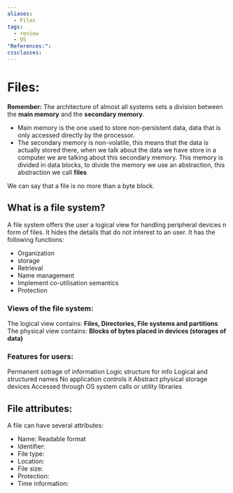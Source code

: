 ```yaml
---
aliases:
  - Files
tags:
  - review
  - OS
"References:": 
cssclasses:
---
```

# Files: 
**Remember:** The architecture of almost all systems sets a division between the **main memory** and the **secondary memory**. 
+ Main memory is the one used to store non-persistent data, data that is only accessed directly by the processor. 
+ The secondary memory is non-volatile, this means that the data is actually stored there, when we talk about the data we have store in a computer we are talking about this secondary memory. This memory is divided in data blocks, to divide the memory we use an abstraction, this abstraction we call **files**

We can say that a file is no more than a byte block. 

## What is a file system?
A file system offers the user a logical view for handling peripheral devices n form of files. It hides the details that do not interest to an user. It has the following functions: 
+ Organization 
+ storage
+ Retrieval
+ Name management
+ Implement co-utilisation semantics
+ Protection 

### Views of the file system:
The logical view contains: **Files, Directories, File systems and partitions**
The physical view contains: **Blocks of bytes placed in 
devices (storages of data)**

### Features for users: 
Permanent sotrage of information
Logic structure for info
Logical and structured names
No application controls it
Abstract physical storage devices
Accessed through OS system calls or utility libraries

## File attributes: 
A file can have several attributes: 
+ Name: Readable format
+ Identifier: 
+ File type: 
+ Location: 
+ File size: 
+ Protection: 
+ Time information: 
